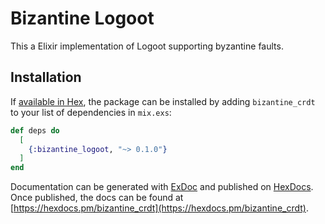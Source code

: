 # Bizantine Logoot

This a Elixir implementation of Logoot supporting byzantine faults.

## Installation

If [available in Hex](https://hex.pm/docs/publish), the package can be installed
by adding `bizantine_crdt` to your list of dependencies in `mix.exs`:

```elixir
def deps do
  [
    {:bizantine_logoot, "~> 0.1.0"}
  ]
end
```

Documentation can be generated with [ExDoc](https://github.com/elixir-lang/ex_doc)
and published on [HexDocs](https://hexdocs.pm). Once published, the docs can
be found at [https://hexdocs.pm/bizantine_crdt](https://hexdocs.pm/bizantine_crdt).

